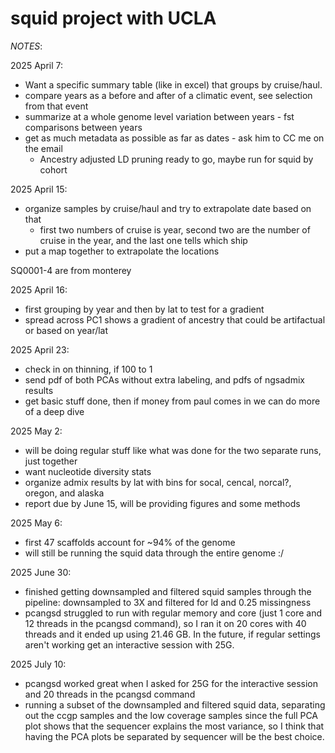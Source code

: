 squid project with UCLA
================

*NOTES*:

2025 April 7: 
 - Want a specific summary table (like in excel) that groups by cruise/haul. 
 - compare years as a before and after of a climatic event, see selection from that event
 - summarize at a whole genome level variation between years - fst comparisons between years
 - get as much metadata as possible as far as dates - ask him to CC me on the email
   - Ancestry adjusted LD pruning ready to go, maybe run for squid by cohort

2025 April 15:  
 - organize samples by cruise/haul and try to extrapolate date based on that
   - first two numbers of cruise is year, second two are the number of cruise in the year, and the last one tells which ship
 - put a map together to extrapolate the locations

SQ0001-4 are from monterey 

2025 April 16:  
 - first grouping by year and then by lat to test for a gradient
 - spread across PC1 shows a gradient of ancestry that could be artifactual or based on year/lat

2025 April 23:   
 - check in on thinning, if 100 to 1
 - send pdf of both PCAs without extra labeling, and pdfs of ngsadmix results
 - get basic stuff done, then if money from paul comes in we can do more of a deep dive

2025 May 2:  
 - will be doing regular stuff like what was done for the two separate runs, just together
 - want nucleotide diversity stats
 - organize admix results by lat with bins for socal, cencal, norcal?, oregon, and alaska
 - report due by June 15, will be providing figures and some methods
 
 2025 May 6:  
  - first 47 scaffolds account for ~94% of the genome
  - will still be running the squid data through the entire genome :/
  
2025 June 30:  
  - finished getting downsampled and filtered squid samples through the pipeline: downsampled to 3X and filtered for ld and 0.25 missingness
  - pcangsd struggled to run with regular memory and core (just 1 core and 12 threads in the pcangsd command), so I ran it on 20 cores with 40 threads and it ended up using 21.46 GB. In the future, if regular settings aren't working get an interactive session with 25G. 
  
2025 July 10:  
  - pcangsd worked great when I asked for 25G for the interactive session and 20 threads in the pcangsd command
  - running a subset of the downsampled and filtered squid data, separating out the ccgp samples and the low coverage samples since the full PCA plot shows that the sequencer explains the most variance, so I think that having the PCA plots be separated by sequencer will be the best choice. 
  
